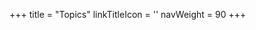 +++
title = "Topics"
linkTitleIcon = '<i class="fas fa-fw fa-lightbulb text-info"></i>'
navWeight = 90
+++
